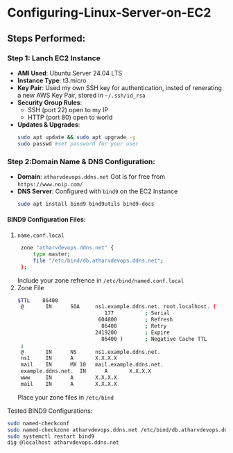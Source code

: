 # Configuring-Linux-Server-on-EC2

## Steps Performed:

### Step 1: Lanch EC2 Instance
- **AMI Used**: Ubuntu Server 24.04 LTS
- **Instance Type**: t3.micro
- **Key Pair**: Used my own SSH key for authentication, insted of renerating a new AWS Key Pair, stored in `~/.ssh/id_rsa`
- **Security Group Rules**:
  - SSH (port 22) open to my IP
  - HTTP (port 80) open to world
- **Updates & Upgrades**:
  ```bash
  sudo apt update && sudo apt upgrade -y
  sudo passwd #set password for your user
  ```

### Step 2:Domain Name & DNS Configuration:
- **Domain**: `atharvdevops.ddns.net` Got is for free from `https://www.noip.com/`
- **DNS Server**: Configured with `bind9` on the EC2 Instance
  ```bash
  sudo apt install bind9 bind9utils bind9-docs
  ```
#### BIND9 Configuration Files:
1. `name.conf.local`
   ```bash
    zone "atharvdevops.ddns.net" {
	    type master;
	    file "/etc/bind/db.atharvdevops.ddns.net";
    };
   ```
   Include your zone refrence in `/etc/bind/named.conf.local`
2. Zone File
   ```bash
   $TTL    86400
    @       IN      SOA     ns1.example.ddns.net. root.localhost. (
                               177          ; Serial
                             604800         ; Refresh
                              86400         ; Retry
                            2419200         ; Expire
                              86400 )       ; Negative Cache TTL
    ;
    @       IN      NS      ns1.example.ddns.net.
    ns1     IN      A       X.X.X.X
    mail    IN      MX 10   mail.example.ddns.net.
    example.ddns.net.  IN      A       X.X.X.X
    www     IN      A       X.X.X.X
    mail    IN      A       X.X.X.X
   ```
   Place your zone files in `/etc/bind`

Tested BIND9 Configurations:
```bash
sudo named-checkconf
sudo named-checkzone atharvdevops.ddns.net /etc/bind/db.atharvdevops.ddns.net
sudo systemctl restart bind9
dig @localhost atharvdevops.ddns.net
```
    
  

